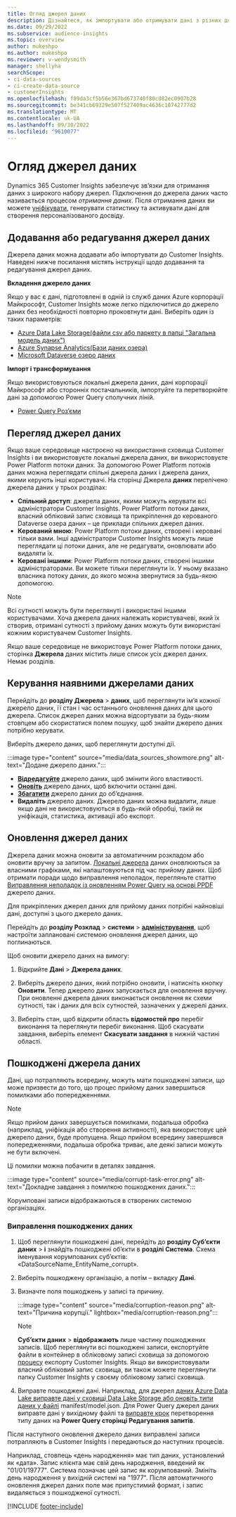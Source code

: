 ```yaml
---
title: Огляд джерел даних
description: Дізнайтеся, як імпортувати або отримувати дані з різних джерел.
ms.date: 09/29/2022
ms.subservice: audience-insights
ms.topic: overview
author: mukeshpo
ms.author: mukeshpo
ms.reviewer: v-wendysmith
manager: shellyha
searchScope:
- ci-data-sources
- ci-create-data-source
- customerInsights
ms.openlocfilehash: f89da3cf5b56e367bd673740f80cd82ec0907b28
ms.sourcegitcommit: be341cb69329e507f527409ac4636c18742777d2
ms.translationtype: MT
ms.contentlocale: uk-UA
ms.lasthandoff: 09/30/2022
ms.locfileid: "9610077"
---
```

# <a name="data-sources-overview"></a>Огляд джерел даних

Dynamics 365 Customer Insights забезпечує зв’язки для отримання даних з широкого набору джерел. Підключення до джерела даних часто називається процесом *отримання даних*. Після отримання даних ви можете [уніфікувати](data-unification.md), генерувати статистику та активувати дані для створення персоналізованого досвіду.

## <a name="add-or-edit-data-sources"></a>Додавання або редагування джерел даних

Джерела даних можна додавати або імпортувати до Customer Insights. Наведені нижче посилання містять інструкції щодо додавання та редагування джерел даних.

**Вкладення джерело даних**

Якщо у вас є дані, підготовлені в одній із служб даних Azure корпорації Майкрософт, Customer Insights може легко підключитися до джерело даних без необхідності повторно проковтнути дані. Виберіть один із таких параметрів:
- [Azure Data Lake Storage(файли csv або паркету в папці "Загальна модель даних")](connect-common-data-model.md)
- [Azure Synapse Analytics(Бази даних озера)](connect-synapse.md)
- [Microsoft Dataverse озеро даних](connect-dataverse-managed-lake.md)

**Імпорт і трансформування**

Якщо використовуються локальні джерела даних, дані корпорації Майкрософт або сторонніх постачальників, імпортуйте та перетворюйте дані за допомогою Power Query сполучних ліній.
- [Power Query Роз’єми](connect-power-query.md)

## <a name="review-data-sources"></a>Перегляд джерел даних

Якщо ваше середовище настроєно на використання сховища Customer Insights і ви використовуєте локальні джерела даних, ви використовуєте Power Platform потоки даних. За допомогою Power Platform потоків даних можна переглядати спільні джерела даних і джерела даних, якими керують інші користувачі. На сторінці Джерела **даних** перелічено джерела даних у трьох розділах:
- **Спільний доступ**: джерела даних, якими можуть керувати всі адміністратори Customer Insights. Power Platform потоки даних, власний обліковий запис сховища та прикріплення до керованого Dataverse озера даних – це приклади спільних джерел даних.
- **Керований мною**: Power Platform потоки даних, створені і керовані тільки вами. Інші адміністратори Customer Insights можуть лише переглядати ці потоки даних, але не редагувати, оновлювати або видаляти їх.
- **Керовані іншими**: Power Platform потоки даних, створені іншими адміністраторами. Ви можете тільки переглянути їх. У ньому вказано власника потоку даних, до якого можна звернутися за будь-якою допомогою.
> [!NOTE]
> Всі сутності можуть бути переглянуті і використані іншими користувачами. Хоча джерела даних належать користувачеві, який їх створив, отримані сутності з прийому даних можуть бути використані кожним користувачем Customer Insights.

Якщо ваше середовище не використовує Power Platform потоки даних, сторінка **Джерела** даних містить лише список усіх джерел даних. Немає розділів.

## <a name="manage-existing-data-sources"></a>Керування наявними джерелами даних

Перейдіть до **розділу Джерела** > **даних**, щоб переглянути ім’я кожної джерело даних, її стан і час останнього оновлення даних для цього джерела. Список джерел даних можна відсортувати за будь-яким стовпцем або скористатися полем пошуку, щоб знайти джерело даних потрібно керувати.

Виберіть джерело даних, щоб переглянути доступні дії.

:::image type="content" source="media/data_sources_showmore.png" alt-text="Додане джерело даних.":::

- [**Відредагуйте**](#add-or-edit-data-sources) джерело даних, щоб змінити його властивості.
- [**Оновіть**](#refresh-data-sources) джерело даних, щоб включити останні дані.
- [**Збагатити**](data-sources-enrichment.md) джерело даних до об’єднання.
- **Видаліть** джерело даних. Джерело даних можна видалити, лише якщо дані не використовуються в будь-якій обробці, такій як уніфікація, статистика, активації або експорт.

## <a name="refresh-data-sources"></a>Оновлення джерел даних

Джерела даних можна оновити за автоматичним розкладом або оновити вручну за запитом. [Локальні джерела](connect-power-query.md#add-data-from-on-premises-data-sources) даних оновлюються за власними графіками, які налаштовуються під час прийому даних. Щоб отримати поради щодо виправлення неполадок, перегляньте статтю [Виправлення неполадок із оновленням Power Query на основі PPDF](connect-power-query.md#troubleshoot-ppdf-power-query-based-data-source-refresh-issues) джерело даних.

Для прикріплених джерел даних для прийому даних потрібні найновіші дані, доступні з цього джерело даних.

Перейдіть до **розділу Розклад** > **системи** > [**адміністрування**](schedule-refresh.md), щоб настроїти заплановані системою оновлення джерел даних, що поглинаються.

Щоб оновити джерело даних на вимогу:

1. Відкрийте **Дані** > **Джерела даних**.

1. Виберіть джерело даних, який потрібно оновити, і натисніть кнопку **Оновити**. Тепер джерело даних запускається для оновлення вручну. При оновленні джерела даних виконається оновлення як схеми сутності, так і даних для всіх сутностей, зазначених у джерелі даних.

1. Виберіть стан, щоб відкрити область **відомостей про** перебіг виконання та переглянути перебіг виконання. Щоб скасувати завдання, виберіть елемент **Скасувати завдання** в нижній частині області.

## <a name="corrupt-data-sources"></a>Пошкоджені джерела даних

Дані, що потрапляють всередину, можуть мати пошкоджені записи, що може призвести до того, що процес прийому даних завершиться помилками або попередженнями.

> [!NOTE]
> Якщо прийом даних завершується помилками, подальша обробка (наприклад, уніфікація або створення активності), яка використовує цей джерело даних, буде пропущена. Якщо прийом всередину завершився попередженнями, подальша обробка триває, але деякі записи можуть не бути включені.

Ці помилки можна побачити в деталях завдання.

:::image type="content" source="media/corrupt-task-error.png" alt-text="Докладне завдання з помилкою пошкоджених даних.":::

Корумповані записи відображаються в створених системою організаціях.

### <a name="fix-corrupt-data"></a>Виправлення пошкоджених даних

1. Щоб переглянути пошкоджені дані, перейдіть до **розділу Суб’єкти даних** > **і** знайдіть пошкоджені об’єкти в **розділі Система**. Схема іменування корумпованих суб’єктів: «DataSourceName_EntityName_corrupt».

1. Виберіть пошкоджену організацію, а потім – вкладку **Дані**.

1. Визначте поля пошкоджень у записі та причину.

   :::image type="content" source="media/corruption-reason.png" alt-text="Причина корупції." lightbox="media/corruption-reason.png":::

   > [!NOTE]
   > **Суб’єкти даних** > **відображають** лише частину пошкоджених записів. Щоб переглянути всі пошкоджені записи, експортуйте файли в контейнер в обліковому записі сховища за допомогою [процесу](export-destinations.md) експорту Customer Insights. Якщо ви використовували власний обліковий запис сховища, ви також можете переглянути папку Customer Insights у своєму обліковому записі сховища.

1. Виправте пошкоджені дані. Наприклад, для джерел [даних Azure Data Lake виправте дані у сховищі Data Lake Storage або оновіть типи даних у файлі](connect-common-data-model.md#common-reasons-for-ingestion-errors-or-corrupt-data) manifest/model.json. Для Power Query джерел даних виправте дані у вихідному файлі та [виправте крок](connect-power-query.md#data-type-does-not-match-data) перетворення типу даних на **Power Query сторінці Редагування запитів**.

Після наступного оновлення джерело даних виправлені записи потрапляють в Customer Insights і передаються до наступних процесів.

Наприклад, стовпець «день народження» має тип даних, установлений як «дата». Запис клієнта має свій день народження, введений як "01/01/19777". Система позначає цей запис як корумпований. Змініть день народження у вихідній системі на "1977". Після автоматичного оновлення джерел даних поле має припустимий формат, і запис видаляється з пошкодженої сутності.

[!INCLUDE [footer-include](includes/footer-banner.md)]

